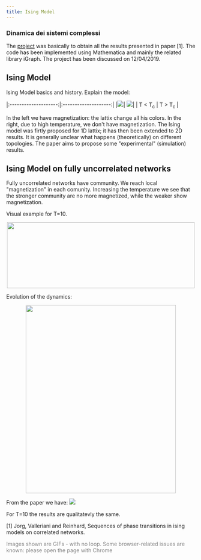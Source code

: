 ```yaml
---
title: Ising Model
---
```



### Dinamica dei sistemi complessi


The [project](https://alberto1artoni.github.io/assets/pdf/Ising/ArtoniAlbertoRConIsing.pdf) was basically to obtain all the results presented in paper [1].
The code has been implemented using Mathematica and mainly the related library iGraph. The project has been discussed on 12/04/2019.

## Ising Model
Ising Model basics and history.
Explain the model:

|:--------------------:|:--------------------:|
|![](https://alberto1artoni.github.io/assets/pdf/Ising/IsingMag.gif)| ![](https://alberto1artoni.github.io/assets/pdf/Ising/IsingNoMag.gif)|
| T &lt; T<sub>c</sub> | T &gt; T<sub>c</sub> |

In the left we have magnetization: the lattix change all his colors. In the right, due to high temperature, we don't have magnetization.
The Ising model was firtly proposed for 1D lattix; it has then been extended to 2D results. It is generally unclear what happens (theoretically) on different topologies. The paper aims to propose some "experimental" (simulation) results.

## Ising Model on fully uncorrelated networks

Fully uncorrelated networks have community. We reach local "magnetization" in each comunity. Increasing the temperature we see that the stronger community are no more magnetized, while the weaker show magnetization.

Visual example for T=10.
<p align="center">  <img width="500" height="175" src="https://alberto1artoni.github.io/assets/pdf/Ising/IsingUncT10.gif"> </p> 

Evolution of the dynamics:
<p align="center"> <img width="400" height="500" src="https://alberto1artoni.github.io/assets/pdf/Ising/NonZeroTemp.png"> </p>

From the paper we have:
![](https://alberto1artoni.github.io/assets/pdf/Ising/Corr.png)

For T=10 the results are qualitatevly the same.

[1] Jorg, Valleriani and Reinhard, Sequences of phase transitions in ising models on correlated networks.


<p> <span style="color:grey"> Images shown are GIFs - with no loop.
 Some browser-related issues are known: please open the page with Chrome </span></p>


